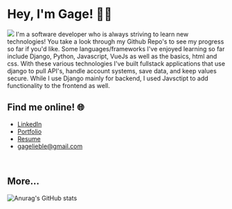 # Hey, I'm Gage! :technologist:
<img src="https://gagelieble.com/static/portfolio_app/githubfiles/GithubCoverwhite.svg">
I'm a software developer who is always striving to learn new technologies! You take a look through my Github Repo's to see my progress so far if you'd like. Some languages/frameworks I've enjoyed learning so far include Django, Python, Javascript, VueJs as well as the basics, html and css. With these various technologies I've built fullstack applications that use django to pull API's, handle account systems, save data, and keep values secure. While I use Django mainly for backend, I used Javsctipt to add functionality to the frontend as well.

## Find me online! :globe_with_meridians:
 - [LinkedIn](https://www.linkedin.com/in/gage-lieble/)
 - [Portfolio](https://www.gagelieble.com/)
 - [Resume](https://www.gagelieble.com/static/portfolio/imgs/GageLiebleSoftwareResume.pdf)
 - [gagelieble@gmail.com](mailto:gagelieble@gmail.com)


<br>

## More...
![Anurag's GitHub stats](https://github-readme-stats.vercel.app/api?username=Gage-Lieble&theme=vue&show_icons=true)


